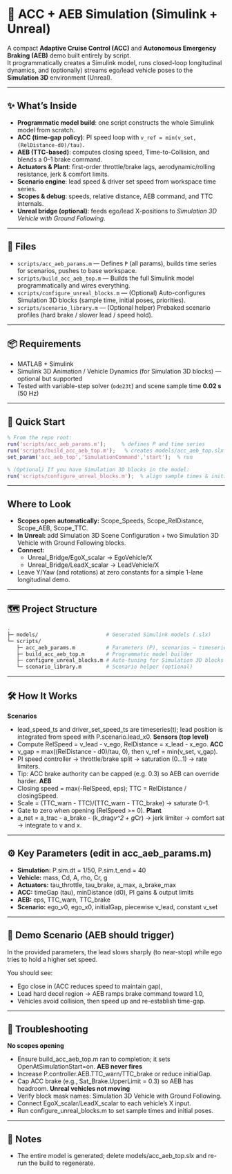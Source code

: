 # 🚗 ACC + AEB Simulation (Simulink + Unreal)

A compact **Adaptive Cruise Control (ACC)** and **Autonomous Emergency Braking (AEB)** demo built entirely by script.  
It programmatically creates a Simulink model, runs closed-loop longitudinal dynamics, and (optionally) streams ego/lead vehicle poses to the **Simulation 3D** environment (Unreal).

---

## ✨ What’s Inside

- **Programmatic model build**: one script constructs the whole Simulink model from scratch.
- **ACC (time-gap policy)**: PI speed loop with `v_ref = min(v_set, (RelDistance-d0)/tau)`.
- **AEB (TTC-based)**: computes closing speed, Time-to-Collision, and blends a 0–1 brake command.
- **Actuators & Plant**: first-order throttle/brake lags, aerodynamic/rolling resistance, jerk & comfort limits.
- **Scenario engine**: lead speed & driver set speed from workspace time series.
- **Scopes & debug**: speeds, relative distance, AEB command, and TTC internals.
- **Unreal bridge (optional)**: feeds ego/lead X-positions to *Simulation 3D Vehicle with Ground Following*.

---

## 🧩 Files

- `scripts/acc_aeb_params.m` — Defines `P` (all params), builds time series for scenarios, pushes to base workspace.
- `scripts/build_acc_aeb_top.m` — Builds the full Simulink model programmatically and wires everything.
- `scripts/configure_unreal_blocks.m` — (Optional) Auto-configures Simulation 3D blocks (sample time, initial poses, priorities).
- `scripts/scenario_library.m` — (Optional helper) Prebaked scenario profiles (hard brake / slower lead / speed hold).

---

## 📦 Requirements

- MATLAB + Simulink  
- Simulink 3D Animation / Vehicle Dynamics (for Simulation 3D blocks) — optional but supported  
- Tested with variable-step solver (`ode23t`) and scene sample time **0.02 s** (50 Hz)

---

## 🚀 Quick Start

```matlab
% From the repo root:
run('scripts/acc_aeb_params.m');     % defines P and time series
run('scripts/build_acc_aeb_top.m');   % creates models/acc_aeb_top.slx
set_param('acc_aeb_top','SimulationCommand','start');  % run

% (Optional) If you have Simulation 3D blocks in the model:
run('scripts/configure_unreal_blocks.m');  % align sample times & initial poses
```

---

## Where to Look

- **Scopes open automatically:** Scope_Speeds, Scope_RelDistance, Scope_AEB, Scope_TTC.
- **In Unreal:** add Simulation 3D Scene Configuration + two Simulation 3D Vehicle with Ground Following blocks.
- **Connect:**
   - Unreal_Bridge/EgoX_scalar -> EgoVehicle/X
   - Unreal_Bridge/LeadX_scalar -> LeadVehicle/X
- Leave Y/Yaw (and rotations) at zero constants for a simple 1-lane longitudinal demo.

---

## 🗺️ Project Structure

```bash
.
├─ models/                      # Generated Simulink models (.slx)
└─ scripts/
   ├─ acc_aeb_params.m          # Parameters (P), scenarios → timeseries
   ├─ build_acc_aeb_top.m       # Programmatic model builder
   ├─ configure_unreal_blocks.m # Auto-tuning for Simulation 3D blocks (optional)
   └─ scenario_library.m        # Scenario helper (optional)
```

---

## 🛠️ How It Works

**Scenarios**
- lead_speed_ts and driver_set_speed_ts are timeseries(t); lead position is integrated from speed with P.scenario.lead_x0.
**Sensors (top level)**
- Compute RelSpeed = v_lead - v_ego, RelDistance = x_lead - x_ego.
**ACC**
- v_gap = max((RelDistance - d0)/tau, 0), then v_ref = min(v_set, v_gap).
- PI speed controller → throttle/brake split → saturation (0…1) → rate limiters.
- Tip: ACC brake authority can be capped (e.g. 0.3) so AEB can override harder.
**AEB**
- Closing speed = max(-RelSpeed, eps); TTC = RelDistance / closingSpeed.
- Scale = (TTC_warn - TTC)/(TTC_warn - TTC_brake) → saturate 0–1.
- Gate to zero when opening (RelSpeed >= 0).
**Plant**
- a_net = a_trac - a_brake - (k_drag*v^2 + g*Cr) → jerk limiter → comfort sat → integrate to v and x.

---

## ⚙️ Key Parameters (edit in acc_aeb_params.m)

- **Simulation:** P.sim.dt = 1/50, P.sim.t_end = 40
- **Vehicle:** mass, Cd, A, rho, Cr, g
- **Actuators:** tau_throttle, tau_brake, a_max, a_brake_max
- **ACC:** timeGap (tau), minDistance (d0), PI gains & output limits
- **AEB:** eps, TTC_warn, TTC_brake
- **Scenario:** ego_v0, ego_x0, initialGap, piecewise v_lead, constant v_set

---

## 🧪 Demo Scenario (AEB should trigger)

In the provided parameters, the lead slows sharply (to near-stop) while ego tries to hold a higher set speed.

You should see:
- Ego close in (ACC reduces speed to maintain gap),
- Lead hard decel region → AEB ramps brake command toward 1.0,
- Vehicles avoid collision, then speed up and re-establish time-gap.

---

## 🧰 Troubleshooting

**No scopes opening**
- Ensure build_acc_aeb_top.m ran to completion; it sets OpenAtSimulationStart=on.
**AEB never fires**
- Increase P.controller.AEB.TTC_warn/TTC_brake or reduce initialGap.
- Cap ACC brake (e.g., Sat_Brake.UpperLimit = 0.3) so AEB has headroom.
**Unreal vehicles not moving**
- Verify block mask names: Simulation 3D Vehicle with Ground Following.
- Connect EgoX_scalar/LeadX_scalar to each vehicle’s X input.
- Run configure_unreal_blocks.m to set sample times and initial poses.

---

## 🙌 Notes

- The entire model is generated; delete models/acc_aeb_top.slx and re-run the build to regenerate.
